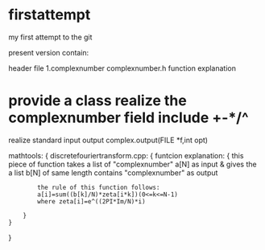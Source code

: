 # firstattempt
my first attempt to the git

present version contain:

header file
1.complexnumber
complexnumber.h
function explanation

provide a class realize the complexnumber field
include +-*/^
==
realize standard input output
complex.output(FILE *f,int opt)

mathtools:
{
    discretefouriertransform.cpp:
    {
        funtcion explanation:
        {
            this piece of function takes a list of "complexnumber" a[N] as input & gives the a list b[N] of same length contains "complexnumber" as  output

            the rule of this function follows:
            a[i]=sum((b[k]/N)*zeta[i*k])(0<=k<=N-1)
            where zeta[i]=e^((2PI*Im/N)*i)

        }
    }
}

